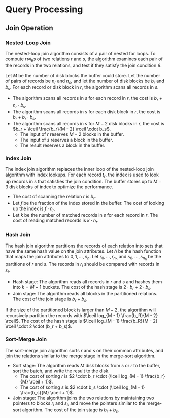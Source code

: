 # Query Processing

## Join Operation

### Nested-Loop Join

The nested-loop join algorithm consists of a pair of nested for loops. To compute $r \Join_{\theta} s$ of two relations $r$ and $s$, the algorithm examines each pair of the records in the two relations, and test if they satisfy the join condition $\theta$.

Let $M$ be the number of disk blocks the buffer could store. Let the number of pairs of records be $n_r$ and $n_s$, and let the number of disk blocks be $b_r$ and $b_s$. For each record or disk block in $r$, the algorithm scans all records in $s$.

- The algorithm scans all records in $s$ for each record in $r$, the cost is $b_r + n_r \cdot b_s$.
- The algorithm scans all records in $s$ for each disk block in $r$, the cost is $b_r + b_r \cdot b_s$.
- The algorithm scans all records in $s$ for $M - 2$ disk blocks in $r$, the cost is $b_r + \lceil \frac{b_r}{M - 2} \rceil \cdot b_s$.
  - The input of $r$ reserves $M - 2$ blocks in the buffer.
  - The input of $s$ reserves a block in the buffer.
  - The result reserves a block in the buffer.

### Index Join

The index join algorithm replaces the inner loop of the nested-loop join algorithm with index lookups. For each record $t_r$, the index is used to look up records in $s$ that satisfies the join condition. The buffer stores up to $M - 3$ disk blocks of index to optimize the performance.

- The cost of scanning the relation $r$ is $b_r$.
- Let $f$ be the fraction of the index stored in the buffer. The cost of looking up the index is $f \cdot n_r$.
- Let $k$ be the number of matched records in $s$ for each record in $r$. The cost of reading matched records is $k \cdot n_r$.

### Hash Join

The hash join algorithm partitions the records of each relation into sets that have the same hash value on the join attributes. Let $h$ be the hash function that maps the join attributes to $0, 1, \dots, n_h$. Let $r_0, \dots, r_{n_h}$ and $s_0, \dots, s_{n_h}$ be the partitions of $r$ and $s$. The records in $r_i$ should be compared with records in $s_i$.

- Hash stage: The algorithm reads all records in $r$ and $s$ and hashes them into $k = M - 1$ buckets. The cost of the hash stage is $2 \cdot b_r + 2 \cdot b_s$.
- Join stage: The algorithm reads all blocks in the partitioned relations. The cost of the join stage is $b_r + b_s$.

If the size of the partitioned block is larger than $M - 2$, the algorithm will recursively partition the records with $\lceil log_{M - 1} \frac{b_R}{M - 2} \rceil$. The cost of the hash stage is $\lceil log_{M - 1} \frac{b_R}{M - 2} \rceil \cdot 2 \cdot (b_r + b_s)$.

### Sort-Merge Join

The sort-merge join algorithm sorts $r$ and $s$ on their common attributes, and join the relations similar to the merge stage in the merge-sort algorithm.

- Sort stage: The algorithm reads $M$ disk blocks from $s$ or $r$ to the buffer, sort the batch, and write the result to the disk.
  - The cost of sorting $r$ is $2 \cdot b_r \cdot (\lceil log_{M - 1} \frac{b_r}{M} \rceil + 1)$.
  - The cost of sorting $s$ is $2 \cdot b_s \cdot (\lceil log_{M - 1} \frac{b_s}{M} \rceil + 1)$.
- Join stage: The algorithm joins the two relations by maintaining two pointers to blocks $r_i$ and $s_i$, and move the pointers similar to the merge-sort algorithm. The cost of the join stage is $b_r + b_s$.
